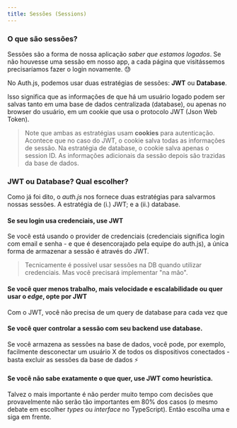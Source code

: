 ```yaml
---
title: Sessões (Sessions)
---
```


### O que são sessões?

Sessões são a forma de nossa aplicação _saber que estamos logados_. Se não houvesse uma sessão em nosso app, a cada página que visitássemos precisaríamos fazer o login novamente. 😓

No Auth.js, podemos usar duas estratégias de sessões: **JWT** ou **Database**.

Isso significa que as informações de que há um usuário logado podem ser salvas tanto em uma base de dados centralizada (database), ou apenas no browser do usuário, em um cookie que usa o protocolo JWT (Json Web Token).

> Note que ambas as estratégias usam **cookies** para autenticação. Acontece que no caso do JWT, o cookie salva todas as informações de sessão. Na estratégia de database, o cookie salva apenas o session ID. As informações adicionais da sessão depois são trazidas da base de dados.

### JWT ou Database? Qual escolher?

Como já foi dito, o _auth.js_ nos fornece duas estratégias para salvarmos nossas sessões. A estratégia de (i.) JWT; e a (ii.) database.

#### Se seu login usa credenciais, use JWT

Se você está usando o provider de credenciais (credenciais significa login com email e senha - e que é desencorajado pela equipe do auth.js), a única forma de armazenar a sessão é através do JWT.

> Tecnicamente é possível usar sessões na DB quando utilizar credenciais. Mas você precisará implementar "na mão".

#### Se você quer menos trabalho, mais velocidade e escalabilidade ou quer usar o _edge_, opte por JWT

Com o JWT, você não precisa de um query de database para cada vez que 

#### Se você quer controlar a sessão com seu backend use database.

Se você armazena as sessões na base de dados, você pode, por exemplo, facilmente desconectar um usuário X de todos os dispositivos conectados - basta excluir as sessões da base de dados ⚡

#### Se você não sabe exatamente o que quer, use JWT como heurística.

Talvez o mais importante é não perder muito tempo com decisões que provavelmente não serão tão importantes em 80% dos casos (o mesmo debate em escolher _types_ ou _interface_ no TypeScript). Então escolha uma e siga em frente.
